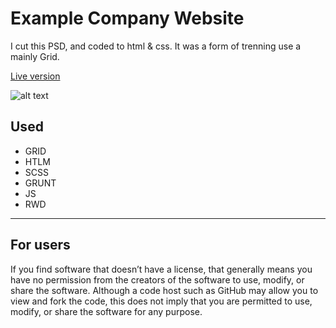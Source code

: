 # Example Company Website
I cut this PSD, and coded to html & css. It was a form of trenning use a mainly Grid.

[Live version](https://goldyga.github.io/website-Company_PSD/)

![alt text](https://github.com/Goldyga/website-Company_PSD/blob/master/imageMin/Company.png?raw=true)
## Used
* GRID
* HTLM
* SCSS
* GRUNT
* JS
* RWD
---
## For users
If you find software that doesn’t have a license, that generally means you have no permission from the creators of the software to use, modify, or share the software. Although a code host such as GitHub may allow you to view and fork the code, this does not imply that you are permitted to use, modify, or share the software for any purpose.
